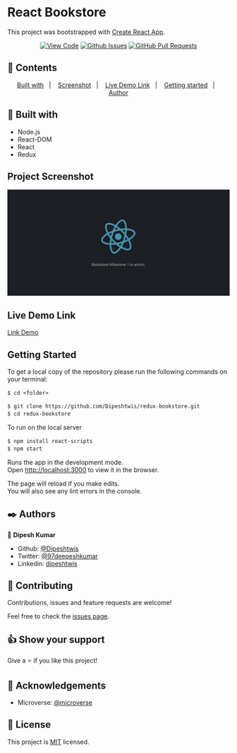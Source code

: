 # React Bookstore

This project was bootstrapped with [Create React App](https://github.com/facebook/create-react-app).

<div align="center">

[![View Code](https://img.shields.io/badge/View%20-Code-green)](https://github.com/Dipeshtwis/redux-bookstore/JS-to-do-list)
[![Github Issues](https://img.shields.io/badge/GitHub-Issues-orange)](https://github.com/Dipeshtwis/redux-bookstore/issues)
[![GitHub Pull Requests](https://img.shields.io/badge/GitHub-Pull%20Requests-blue)](https://github.com/Dipeshtwis/redux-bookstore/pulls)

</div>

## 📝 Contents

<p align="center">
<a href="#with">Built with</a>&nbsp;&nbsp;&nbsp;|&nbsp;&nbsp;&nbsp;
<a href="#sc">Screenshot</a>&nbsp;&nbsp;&nbsp;|&nbsp;&nbsp;&nbsp;
<a href="#ll">Live Demo Link</a>&nbsp;&nbsp;&nbsp;|&nbsp;&nbsp;&nbsp;
<a href="#gs">Getting started</a>&nbsp;&nbsp;&nbsp;|&nbsp;&nbsp;&nbsp;
<a href="#author">Author</a>
</p>

## 🔧 Built with<a name = "with"></a>

- Node.js
- React-DOM
- React
- Redux


## Project Screenshot <a name = "sc"></a>


![GUI](src/assets/img/mile1.png)


## Live Demo Link <a name = "ll"></a>

[Link Demo](https://.herokuapp.com/)


## Getting Started <a name = "gs"></a>

To get a local copy of the repository please run the following commands on your terminal:

```
$ cd <folder>
```

~~~bash
$ git clone https://github.com/Dipeshtwis/redux-bookstore.git
$ cd redux-bookstore


~~~

To run on the local server

~~~bash
$ npm install react-scripts
$ npm start
~~~

Runs the app in the development mode.\
Open [http://localhost:3000](http://localhost:3000) to view it in the browser.

The page will reload if you make edits.\
You will also see any lint errors in the console.


## ✒️  Authors <a name = "author"></a>


👤 **Dipesh Kumar**

- Github: [@Dipeshtwis](https://github.com/Dipeshtwis)
- Twitter: [@97deepeshkumar](https://twitter.com/97deepeshkumar)
- Linkedin: [dipeshtwis](https://www.linkedin.com/in/dipeshtwis/)



## 🤝 Contributing

Contributions, issues and feature requests are welcome!

Feel free to check the [issues page](https://github.com/Dipeshtwis/redux-bookstore/issues).


## 👍 Show your support

Give a ⭐️ if you like this project!

## :clap: Acknowledgements

- Microverse: [@microverse](https://www.microverse.org/)

## 📝 License

This project is [MIT](./LICENSE) licensed.